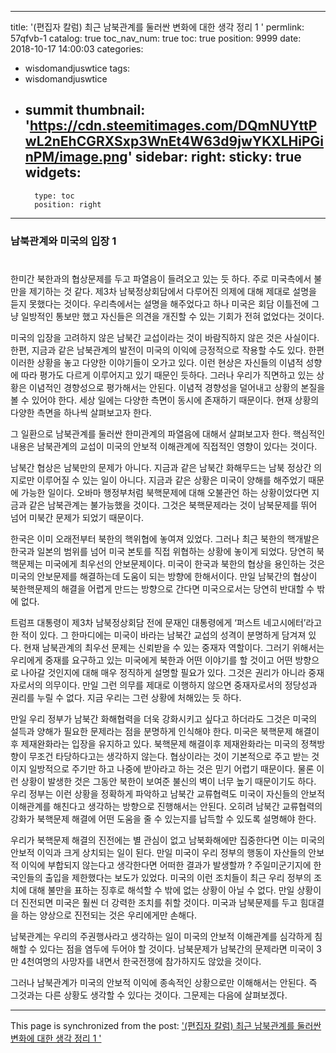 
---
title: '(편집자 칼럼) 최근 남북관계를 둘러싼 변화에 대한 생각 정리 1 '
permlink: 57qfvb-1
catalog: true
toc_nav_num: true
toc: true
position: 9999
date: 2018-10-17 14:00:03
categories:
- wisdomandjuswtice
tags:
- wisdomandjuswtice
- summit
thumbnail: 'https://cdn.steemitimages.com/DQmNUYttPwL2nEhCGRXSxp3WnEt4W63d9jwYKXLHiPGinPM/image.png'
sidebar:
    right:
        sticky: true
widgets:
    -
        type: toc
        position: right
---


### 남북관계와 미국의 입장 1

#
한미간 북한과의 협상문제를 두고 파열음이 들려오고 있는 듯 하다. 주로 미국측에서 불만을 제기하는 것 같다. 제3차 남북정상회담에서 다루어진 의제에 대해 제대로 설명을 듣지 못했다는 것이다. 우리측에서는 설명을 해주었다고 하나 미국은 회담 이틀전에 그냥 일방적인 통보만 했고 자신들은 의견을 개진할 수 있는 기회가 전혀 없었다는 것이다. 

미국의 입장을 고려하지 않은 남북간 교섭이라는 것이 바람직하지 않은 것은 사실이다. 한편, 지금과 같은 남북관계의 발전이 미국의 이익에 긍정적으로 작용할 수도 있다. 한편 이러한 상황을 놓고 다양한 이야기들이 오가고 있다. 이런 현상은 자신들의 이념적 성향에 따라 평가도 다르게 이루어지고 있기 때문인 듯하다. 그러나 우리가 직면하고 있는 상황은 이념적인 경향성으로 평가해서는 안된다. 이념적 경향성을 덜어내고 상황의 본질을 볼 수 있어야 한다. 세상 일에는 다양한 측면이 동시에 존재하기 때문이다. 현재 상황의 다양한 측면을 하나씩 살펴보고자 한다. 

그 일환으로 남북관계를 둘러싼 한미관계의 파열음에 대해서 살펴보고자 한다. 핵심적인 내용은 남북관계의 교섭이 미국의 안보적 이해관계에 직접적인 영향이 있다는 것이다.  

남북간 협상은 남북만의 문제가 아니다. 지금과 같은 남북간 화해무드는 남북 정상간 의지로만 이루어질 수 있는 일이 아니다. 지금과 같은 상황은 미국이 양해를 해주었기 때문에 가능한 일이다. 오바마 행정부처럼 북핵문제에 대해 오불관언 하는 상황이었다면 지금과 같은 남북관계는 불가능했을 것이다. 그것은 북핵문제라는 것이 남북문제를 뛰어 넘어 미북간 문제가 되었기 때문이다. 

한국은 이미 오래전부터 북한의 핵위협에 놓여져 있었다. 그러나 최근 북한의 핵개발은 한국과 일본의 범위를 넘어 미국 본토를 직접 위협하는 상황에 놓이게 되었다. 당연히 북핵문제는 미국에게 최우선의 안보문제이다. 미국이 한국과 북한의 협상을 용인하는 것은 미국의 안보문제를 해결하는데 도움이 되는 방향에 한해서이다. 만일 남북간의 협상이 북한핵문제의 해결을 어렵게 만드는 방향으로 간다면 미국으로서는 당연히 반대할 수 밖에 없다. 

트럼프 대통령이 제3차 남북정상회담 전에 문재인 대통령에게 ‘퍼스트 네고시에터’라고 한 적이 있다. 그 한마디에는 미국이 바라는 남북간 교섭의 성격이 분명하게 담겨져 있다. 현재 남북관계의 최우선 문제는 신뢰받을 수 있는 중재자 역할이다. 그러기 위해서는 우리에게 중재를 요구하고 있는 미국에게 북한과 어떤 이야기를 할 것이고 어떤 방향으로 나아갈 것인지에 대해 매우 정직하게 설명할 필요가 있다. 그것은 권리가 아니라 중재자로서의 의무이다. 만일 그런 의무를 제대로 이행하지 않으면 중재자로서의 정당성과 권리를 누릴 수 없다. 지금 우리는 그런 상황에 처해있는 듯 하다. 

만일 우리 정부가 남북간 화해협력을 더욱 강화시키고 싶다고 하더라도 그것은 미국의 설득과 양해가 필요한 문제라는 점을 분명하게 인식해야 한다. 미국은 북핵문제 해결이후 제재완화라는 입장을 유지하고 있다. 북핵문제 해결이후 제재완화라는 미국의 정책방향이 무조건 타당하다고는 생각하지 않는다. 협상이라는 것이 기본적으로 주고 받는 것이지 일방적으로 주기만 하고 나중에 받아라고 하는 것은 믿기 어렵기 때문이다. 물론 이런 상황이 발생한 것은 그동안 북한이 보여준 불신의 벽이 너무 높기 때문이기도 하다. 우리 정부는 이런 상황을 정확하게 파악하고 남북간 교류협력도 미국이 자신들의 안보적 이해관계를 해친다고 생각하는 방향으로 진행해서는 안된다. 오히려 남북간 교류협력의 강화가 북핵문제 해결에 어떤 도움을 줄 수 있는지를 납득할 수 있도록 설명해야 한다. 

우리가 북핵문제 해결의 진전에는 별 관심이 없고 남북화해에만 집중한다면 이는 미국의 안보적 이익과 크게 상치되는 일이 된다. 만일 미국이 우리 정부의 행동이 자산들의 안보적 이익에 부합되지 않는다고 생각한다면 어떠한 결과가 발생할까 ? 주일미군기지에 한국인들의 출입을 제한했다는 보도가 있었다. 미국의 이런 조치들이 최근 우리 정부의 조치에 대해 불만을 표하는 징후로 해석할 수 밖에 없는 상황이 아닐 수 없다. 만일 상황이 더 진전되면 미국은 훨씬 더 강력한 조치를 취할 것이다. 미국과 남북문제를 두고 힘대결을 하는 양상으로 진전되는 것은 우리에게만 손해다. 

남북관계는 우리의 주권행사라고 생각하는 일이 미국의 안보적 이해관계를 심각하게 침해할 수 있다는 점을 염두에 두어야 할 것이다. 남북문제가 남북간의 문제라면 미국이 3만 4천여명의 사망자를 내면서 한국전쟁에 참가하지도 않았을 것이다. 

그러나 남북관계가 미국의 안보적 이익에 종속적인 상황으로만 이해해서는 안된다. 즉 그것과는 다른 상황도 생각할 수 있다는 것이다. 그문제는 다음에 살펴보겠다. 


- - -

This page is synchronized from the post: ['(편집자 칼럼) 최근 남북관계를 둘러싼 변화에 대한 생각 정리 1 '](https://steemit.com/@wisdomandjustice/57qfvb-1)
